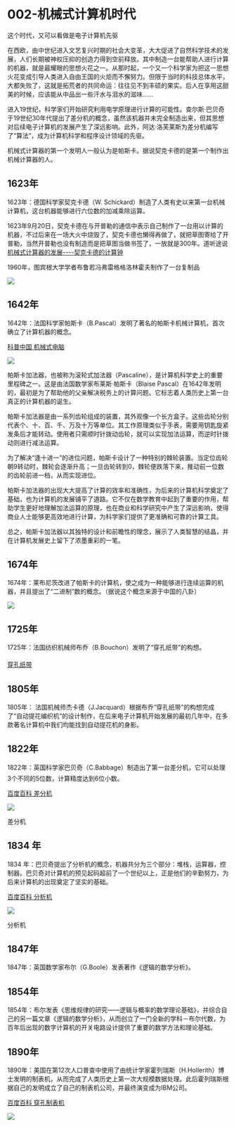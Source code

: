 # 002-机械式计算机时代

这个时代，又可以看做是电子计算机先驱

在西欧，由中世纪进入文艺复兴时期的社会大变革，大大促进了自然科学技术的发展，人们长期被神权压抑的创造力得到空前释放。其中制造一台能帮助人进行计算的机器，就是最耀眼的思想火花之一。从那时起，一个又一个科学家为把这一思想火花变成引导人类进入自由王国的火炬而不懈努力。但限于当时的科技总体水平，大都失败了，这就是拓荒者的共同命运：往往见不到丰硕的果实。后人在享用这甜美的时候，应该能从中品出一些汗水与泪水的滋味……

进入19世纪，科学家们开始研究利用电学原理进行计算的可能性。查尔斯·巴贝奇于19世纪30年代提出了差分机的概念，虽然该机器并未完全制造出来，但其思想对后续电子计算机的发展产生了深远影响。此外，阿达·洛芙莱斯为差分机编写了“算法”，成为计算机科学和程序设计领域的先驱。

机械式计算器的第一个发明人一般认为是帕斯卡。据说契克卡德的是第一个制作出机械计算器的人。

## 1623年

1623年：德国科学家契克卡德（W. Schickard）制造了人类有史以来第一台机械计算机，这台机器能够进行六位数的加减乘除运算。 

1623年9月20日，契克卡德在与开普勒的通信中表示自己制作了一台用以计算的机器，不过后来在一场大火中烧毁了，契克卡德也懒得再做了，就把草图寄给了开普勒，当然开普勒也没有制造而是把草图当做书签了，一放就是300年。道听途说[机械式计算器的发展----契克卡德的计算钟](https://zhuanlan.zhihu.com/p/675405158)

1960年，图宾根大学学者布鲁若冯弗雷格格洛林霍夫制作了一台复制品

![](vx_images/356163919264978.png)

## 1642年

1642年：法国科学家帕斯卡（B.Pascal）发明了著名的帕斯卡机械计算机，首次确立了计算机器的概念。 

[科普中国  机械式电脑](https://baike.baidu.com/item/机械式电脑/6070542?fr=ge_ala)

![](vx_images/135954019246219.png)

帕斯卡加法器，也被称为滚轮式加法器（Pascaline），是计算机科学史上的重要里程碑之一。这是由法国数学家布莱斯·帕斯卡（Blaise Pascal）在1642年发明的，最初是为了帮助他的父亲解决税务上的计算问题。它标志着人类历史上第一台真正的计算机器的诞生。

帕斯卡加法器是由一系列齿轮组成的装置，其外观像一个长方盒子。这些齿轮分别代表个、十、百、千、万及十万等单位。其工作原理类似于手表，需要用钥匙旋紧发条后才能转动。使用者只需顺时针拨动齿轮，就可以实现加法运算，而逆时针拨动则进行减法运算。

为了解决“逢十进一”的进位问题，帕斯卡设计了一种特别的棘轮装置。当定位齿轮朝9转动时，棘轮会逐渐升高；一旦齿轮转到0，棘轮便跌落下来，推动前一位数的齿轮前进一档，从而实现进位。

帕斯卡加法器的出现大大提高了计算的效率和准确性，为后来的计算机科学奠定了基础，也为计算机的发展铺平了道路。它不仅在数学教育中起到了重要的作用，帮助学生更好地理解加法运算的原理，也在商业和科学研究中产生了深远影响，使得商业人士能够更高效地进行计算，为科学家们提供了更准确和可靠的计算工具。

总之，帕斯卡加法器以其独特的设计和前瞻性的理念，展示了人类智慧的结晶，并在计算机发展史上留下了浓墨重彩的一笔。

## 1674年

1674年：莱布尼茨改进了帕斯卡的计算机，使之成为一种能够进行连续运算的机器，并且提出了“二进制”数的概念。（据说这个概念来源于中国的八卦）

![](vx_images/466654019268659.png)

## 1725年

1725年：法国纺织机械师布乔（B.Bouchon）发明了“穿孔纸带”的构想。

[穿孔纸带](https://baike.baidu.com/item/穿孔纸带/1234150?fr=ge_ala)

## 1805年

1805年： 法国机械师杰卡德（J.Jacquard）根据布乔“穿孔纸带”的构想完成了“自动提花编织机”的设计制作，在后来电子计算机开始发展的最初几年中，在多款著名计算机中我们均能找到自动提花机的身影。 

## 1822年

1822年：英国科学家巴贝奇（C.Babbage）制造出了第一台差分机，它可以处理3个不同的5位数，计算精度达到6位小数。

[百度百科 差分机](https://baike.baidu.com/item/差分机/9423361?fr=ge_ala)

![](vx_images/233534119263795.png)

差分机

## 1834 年

1834 年：巴贝奇提出了分析机的概念，机器共分为三个部分：堆栈，运算器，控制器。巴贝奇对计算机的预见起码超前了一个世纪以上，正是他们的辛勤努力，为后来计算机的出现奠定了坚实的基础。 

[百度百科 分析机](https://baike.baidu.com/item/分析机?fromModule=lemma_search-box)

![](vx_images/432454119257341.png)

分析机

## 1847年

1847年：英国数学家布尔（G.Boole）发表著作《逻辑的数学分析》。 

## 1854年

1854年：布尔发表《思维规律的研究——逻辑与概率的数学理论基础》，并综合自己的另一篇文章《逻辑的数学分析》，从而创立了一门全新的学科－布尔代数，为百年后出现的数字计算机的开关电路设计提供了重要的数学方法和理论基础。 

## 1890年

1890年：美国在第12次人口普查中使用了由统计学家霍列瑞斯（H.Hollerith）博士发明的制表机，从而完成了人类历史上第一次大规模数据处理。此后霍列瑞斯根据自己的发明成立了自己的制表机公司，并最终演变成为IBM公司。 

[百度百科 穿孔制表机](https://baike.baidu.com/item/穿孔制表机/10736363?fromModule=search-result_lemma-recommend)

![](vx_images/87184219250475.png)